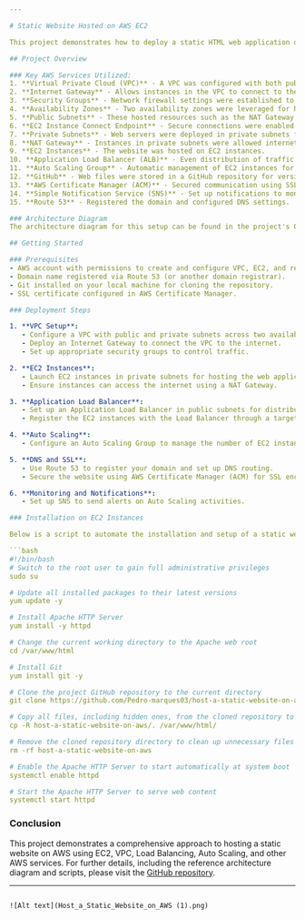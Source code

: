 ```yaml
---

# Static Website Hosted on AWS EC2

This project demonstrates how to deploy a static HTML web application on AWS using EC2 instances. The infrastructure is designed for high availability, scalability, security, and fault tolerance. Below is an overview of the architecture and resources used.

## Project Overview

### Key AWS Services Utilized:
1. **Virtual Private Cloud (VPC)** - A VPC was configured with both public and private subnets across two availability zones for enhanced fault tolerance.
2. **Internet Gateway** - Allows instances in the VPC to connect to the internet.
3. **Security Groups** - Network firewall settings were established to control traffic to and from the instances.
4. **Availability Zones** - Two availability zones were leveraged for high availability and redundancy.
5. **Public Subnets** - These hosted resources such as the NAT Gateway and Application Load Balancer.
6. **EC2 Instance Connect Endpoint** - Secure connections were enabled to resources in both public and private subnets.
7. **Private Subnets** - Web servers were deployed in private subnets for enhanced security.
8. **NAT Gateway** - Instances in private subnets were allowed internet access via a NAT Gateway.
9. **EC2 Instances** - The website was hosted on EC2 instances.
10. **Application Load Balancer (ALB)** - Even distribution of traffic across multiple EC2 instances in an Auto Scaling Group.
11. **Auto Scaling Group** - Automatic management of EC2 instances for availability, scalability, fault tolerance, and elasticity.
12. **GitHub** - Web files were stored in a GitHub repository for version control.
13. **AWS Certificate Manager (ACM)** - Secured communication using SSL certificates.
14. **Simple Notification Service (SNS)** - Set up notifications to monitor Auto Scaling activities.
15. **Route 53** - Registered the domain and configured DNS settings.

### Architecture Diagram
The architecture diagram for this setup can be found in the project's GitHub repository.

## Getting Started

### Prerequisites
- AWS account with permissions to create and configure VPC, EC2, and related services.
- Domain name registered via Route 53 (or another domain registrar).
- Git installed on your local machine for cloning the repository.
- SSL certificate configured in AWS Certificate Manager.

### Deployment Steps

1. **VPC Setup**: 
   - Configure a VPC with public and private subnets across two availability zones.
   - Deploy an Internet Gateway to connect the VPC to the internet.
   - Set up appropriate security groups to control traffic.

2. **EC2 Instances**:
   - Launch EC2 instances in private subnets for hosting the web application.
   - Ensure instances can access the internet using a NAT Gateway.

3. **Application Load Balancer**:
   - Set up an Application Load Balancer in public subnets for distributing traffic.
   - Register the EC2 instances with the Load Balancer through a target group.

4. **Auto Scaling**:
   - Configure an Auto Scaling Group to manage the number of EC2 instances based on traffic.

5. **DNS and SSL**:
   - Use Route 53 to register your domain and set up DNS routing.
   - Secure the website using AWS Certificate Manager (ACM) for SSL encryption.

6. **Monitoring and Notifications**:
   - Set up SNS to send alerts on Auto Scaling activities.

### Installation on EC2 Instances

Below is a script to automate the installation and setup of a static web app on an EC2 instance.

```bash
#!/bin/bash
# Switch to the root user to gain full administrative privileges
sudo su

# Update all installed packages to their latest versions
yum update -y

# Install Apache HTTP Server
yum install -y httpd

# Change the current working directory to the Apache web root
cd /var/www/html

# Install Git
yum install git -y

# Clone the project GitHub repository to the current directory
git clone https://github.com/Pedro-marques03/host-a-static-website-on-aws/

# Copy all files, including hidden ones, from the cloned repository to the Apache web root
cp -R host-a-static-website-on-aws/. /var/www/html/

# Remove the cloned repository directory to clean up unnecessary files
rm -rf host-a-static-website-on-aws

# Enable the Apache HTTP Server to start automatically at system boot
systemctl enable httpd

# Start the Apache HTTP Server to serve web content
systemctl start httpd
```

### Conclusion
This project demonstrates a comprehensive approach to hosting a static website on AWS using EC2, VPC, Load Balancing, Auto Scaling, and other AWS services. For further details, including the reference architecture diagram and scripts, please visit the [GitHub repository](https://github.com/Pedro-marques03/host-a-static-website-on-aws/).

---
```

![Alt text](Host_a_Static_Website_on_AWS (1).png)
